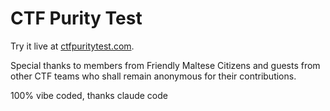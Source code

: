 # CTF Purity Test

Try it live at [ctfpuritytest.com](https://ctfpuritytest.com).

Special thanks to members from Friendly Maltese Citizens and guests from other CTF teams who shall remain anonymous for their contributions.

100% vibe coded, thanks claude code
